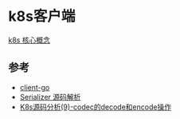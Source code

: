 # k8s客户端

[k8s 核心概念](https://kubernetes.io/docs/concepts/)

## 参考

+ [client-go](https://github.com/kubernetes/client-go)
+ [Serializer 源码解析](https://github.com/jindezgm/k8s-src-analysis/blob/master/apimachinery/runtime/Serializer.md)
+ [K8s源码分析(9)-codec的decode和encode操作](https://cloud.tencent.com/developer/article/1900340?from=article.detail.1891182)